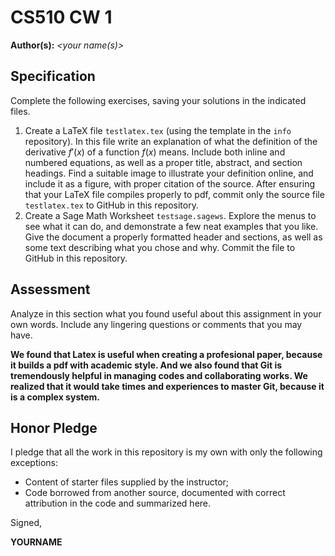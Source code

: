 # CS510 CW 1

**Author(s):** _\<your name(s)\>_

## Specification

Complete the following exercises, saving your solutions in the indicated files. 

1. Create a LaTeX file ```testlatex.tex``` (using the template in the ```info``` repository). In this file write an explanation of what the definition of the derivative $f'(x)$ of a function $f(x)$ means.  Include both inline and numbered equations, as well as a proper title, abstract, and section headings. Find a suitable image to illustrate your definition online, and include it as a figure, with proper citation of the source. After ensuring that your LaTeX file compiles properly to pdf, commit only the source file ```testlatex.tex``` to GitHub in this repository.
1. Create a Sage Math Worksheet ```testsage.sagews```. Explore the menus to see what it can do, and demonstrate a few neat examples that you like. Give the document a properly formatted header and sections, as well as some text describing what you chose and why. Commit the file to GitHub in this repository.

## Assessment

Analyze in this section what you found useful about this assignment in your own words. Include any lingering questions or comments that you may have.

**We found that Latex is useful when creating a profesional paper, because it builds a pdf with academic style. And we also found that Git is tremendously helpful in managing codes and collaborating works. We realized that it would take times and experiences to master Git, because it is a complex system.**

## Honor Pledge

I pledge that all the work in this repository is my own with only the following exceptions:

* Content of starter files supplied by the instructor;
* Code borrowed from another source, documented with correct attribution in the code and summarized here.

Signed,

**YOURNAME**
